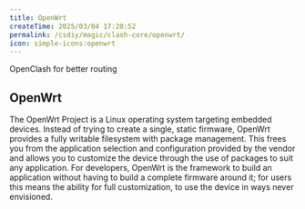 ```yaml
---
title: OpenWrt
createTime: 2025/03/04 17:20:52
permalink: /csdiy/magic/clash-core/openwrt/
icon: simple-icons:openwrt
---
```


OpenClash for better routing

## OpenWrt

The OpenWrt Project is a Linux operating system targeting embedded devices. Instead of trying to create a single, static firmware, OpenWrt provides a fully writable filesystem with package management. This frees you from the application selection and configuration provided by the vendor and allows you to customize the device through the use of packages to suit any application. For developers, OpenWrt is the framework to build an application without having to build a complete firmware around it; for users this means the ability for full customization, to use the device in ways never envisioned.

<LinkCard href="https://openwrt.org/" title="OpenWrt ORG"></LinkCard>